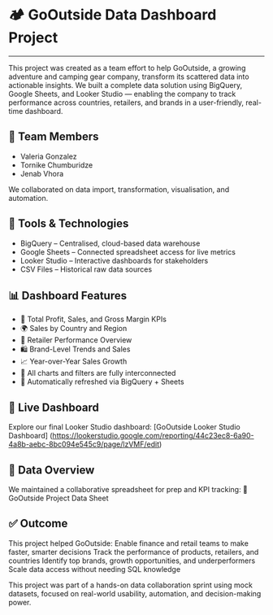 # :camping: GoOutside Data Dashboard Project
---
This project was created as a team effort to help GoOutside, a growing adventure and camping gear company, transform its scattered data into actionable insights.
We built a complete data solution using BigQuery, Google Sheets, and Looker Studio — enabling the company to track performance across countries, retailers, and brands in a user-friendly, real-time dashboard.

## :busts_in_silhouette: Team Members

- Valeria Gonzalez
- Tornike Chumburidze
- Jenab Vhora

We collaborated on data import, transformation, visualisation, and automation.

## :toolbox: Tools & Technologies

- BigQuery – Centralised, cloud-based data warehouse
- Google Sheets – Connected spreadsheet access for live metrics
- Looker Studio – Interactive dashboards for stakeholders
- CSV Files – Historical raw data sources

## :bar_chart: Dashboard Features

- :pushpin: Total Profit, Sales, and Gross Margin KPIs
- :earth_africa: Sales by Country and Region
- :convenience_store: Retailer Performance Overview
- 🛍️ Brand-Level Trends and Sales
- :chart_with_upwards_trend: Year-over-Year Sales Growth
- :compass: All charts and filters are fully interconnected
- :arrows_counterclockwise: Automatically refreshed via BigQuery + Sheets

## :link: Live Dashboard
Explore our final Looker Studio dashboard:
[GoOutside Looker Studio Dashboard] (https://lookerstudio.google.com/reporting/44c23ec8-6a90-4a8b-aebc-8bc094e545c9/page/lzVMF/edit)
 
## :open_file_folder: Data Overview

We maintained a collaborative spreadsheet for prep and KPI tracking:
📎GoOutside Project Data Sheet
 
## :white_check_mark: Outcome

This project helped GoOutside:
Enable finance and retail teams to make faster, smarter decisions
Track the performance of products, retailers, and countries
Identify top brands, growth opportunities, and underperformers
Scale data access without needing SQL knowledge

This project was part of a hands-on data collaboration sprint using mock datasets, focused on real-world usability, automation, and decision-making power.
